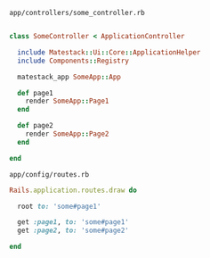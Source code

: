 `app/controllers/some_controller.rb`

```ruby

class SomeController < ApplicationController

  include Matestack::Ui::Core::ApplicationHelper
  include Components::Registry

  matestack_app SomeApp::App

  def page1
    render SomeApp::Page1
  end

  def page2
    render SomeApp::Page2
  end

end

```

`app/config/routes.rb`

```ruby
Rails.application.routes.draw do

  root to: 'some#page1'

  get :page1, to: 'some#page1'
  get :page2, to: 'some#page2'

end

```
